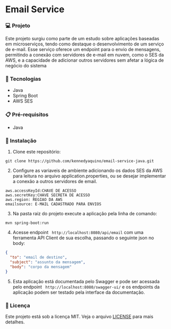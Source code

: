 # Email Service

### 💻 Projeto

Este projeto surgiu como parte de um estudo sobre aplicações baseadas em microserviços, tendo como destaque o desenvolvimento de um serviço de e-mail. Esse serviço oferece um endpoint para o envio de mensagens, permitindo a conexão com servidores de e-mail em nuvem, como o SES da AWS, e a capacidade de adicionar outros servidores sem afetar a lógica de negócio do sistema  

### 🚀 Tecnologias

- Java
- Spring Boot
- AWS SES

### 📋 Pré-requisitos

- Java

### 🔧 Instalação

1. Clone este repositório:

```
git clone https://github.com/kennedyaquino/email-service-java.git
```

2. Configure as variaveis de ambiente adicionando os dados SES da AWS para leitura no arquivo application.properties, ou se desejar implementar a conexão a outros servidores de email.
```
aws.accessKeyId:CHAVE DE ACESSO
aws.secretKey:CHAVE SECRETA DE ACESSO
aws.region: REGIAO DA AWS
emailsource: E-MAIL CADASTRADO PARA ENVIOS
```


3. Na pasta raiz do projeto execute a aplicação pela linha de comando:
```
mvn spring-boot:run
```

4. Acesse endpoint ``` http://localhost:8080/api/email``` com uma ferramenta API Client de sua escolha,  passando o seguinte json no body:
```json
{
  "to": "email de destino",
  "subject": "assunto da mensagem",
  "body": "corpo da mensagem"
}
```

5. Esta aplicação está documentada pelo Swagger e pode ser acessada pelo endpoint ``` http://localhost:8080/swagger-ui/``` e os endpoints da aplicação podem ser testado pela interface da documentação.

### 📝 Licença

Este projeto está sob a licença MIT. Veja o arquivo [LICENSE](LICENSE) para mais detalhes.
